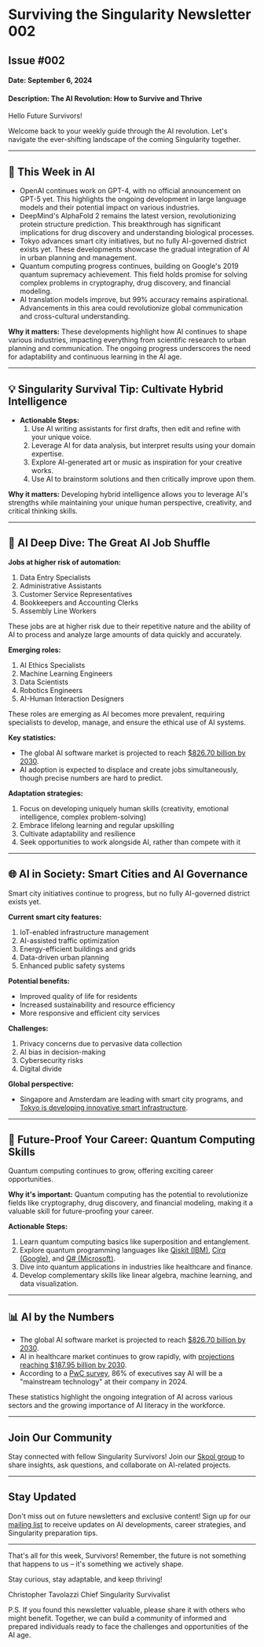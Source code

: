 # Surviving the Singularity Newsletter 002

## Issue #002
#### Date: September 6, 2024
#### Description: The AI Revolution: How to Survive and Thrive

Hello Future Survivors!

Welcome back to your weekly guide through the AI revolution. Let's navigate the ever-shifting landscape of the coming Singularity together.

---

## 🌟 This Week in AI

- OpenAI continues work on GPT-4, with no official announcement on GPT-5 yet. This highlights the ongoing development in large language models and their potential impact on various industries.
- DeepMind's AlphaFold 2 remains the latest version, revolutionizing protein structure prediction. This breakthrough has significant implications for drug discovery and understanding biological processes.
- Tokyo advances smart city initiatives, but no fully AI-governed district exists yet. These developments showcase the gradual integration of AI in urban planning and management.
- Quantum computing progress continues, building on Google's 2019 quantum supremacy achievement. This field holds promise for solving complex problems in cryptography, drug discovery, and financial modeling.
- AI translation models improve, but 99% accuracy remains aspirational. Advancements in this area could revolutionize global communication and cross-cultural understanding.

**Why it matters:** These developments highlight how AI continues to shape various industries, impacting everything from scientific research to urban planning and communication. The ongoing progress underscores the need for adaptability and continuous learning in the AI age.

---

## 💡 Singularity Survival Tip: Cultivate Hybrid Intelligence

- **Actionable Steps:**
  1. Use AI writing assistants for first drafts, then edit and refine with your unique voice.
  2. Leverage AI for data analysis, but interpret results using your domain expertise.
  3. Explore AI-generated art or music as inspiration for your creative works.
  4. Use AI to brainstorm solutions and then critically improve upon them.

**Why it matters:** Developing hybrid intelligence allows you to leverage AI's strengths while maintaining your unique human perspective, creativity, and critical thinking skills.

---

## 🧠 AI Deep Dive: The Great AI Job Shuffle

**Jobs at higher risk of automation:**
1. Data Entry Specialists
2. Administrative Assistants
3. Customer Service Representatives
4. Bookkeepers and Accounting Clerks
5. Assembly Line Workers

These jobs are at higher risk due to their repetitive nature and the ability of AI to process and analyze large amounts of data quickly and accurately.

**Emerging roles:**
1. AI Ethics Specialists
2. Machine Learning Engineers
3. Data Scientists
4. Robotics Engineers
5. AI-Human Interaction Designers

These roles are emerging as AI becomes more prevalent, requiring specialists to develop, manage, and ensure the ethical use of AI systems.

**Key statistics:**
- The global AI software market is projected to reach [$826.70 billion by 2030](https://www.statista.com/outlook/tmo/artificial-intelligence/worldwide).
- AI adoption is expected to displace and create jobs simultaneously, though precise numbers are hard to predict.

**Adaptation strategies:**
1. Focus on developing uniquely human skills (creativity, emotional intelligence, complex problem-solving)
2. Embrace lifelong learning and regular upskilling
3. Cultivate adaptability and resilience
4. Seek opportunities to work alongside AI, rather than compete with it

---

## 🌐 AI in Society: Smart Cities and AI Governance

Smart city initiatives continue to progress, but no fully AI-governed district exists yet.

**Current smart city features:**
1. IoT-enabled infrastructure management
2. AI-assisted traffic optimization
3. Energy-efficient buildings and grids
4. Data-driven urban planning
5. Enhanced public safety systems

**Potential benefits:**
- Improved quality of life for residents
- Increased sustainability and resource efficiency
- More responsive and efficient city services

**Challenges:**
1. Privacy concerns due to pervasive data collection
2. AI bias in decision-making
3. Cybersecurity risks
4. Digital divide

**Global perspective:**
- Singapore and Amsterdam are leading with smart city programs, and [Tokyo is developing innovative smart infrastructure](https://ethicalgeo.org/artificial-intelligence-and-the-smart-city/).

---

## 💼 Future-Proof Your Career: Quantum Computing Skills

Quantum computing continues to grow, offering exciting career opportunities.

**Why it's important:** Quantum computing has the potential to revolutionize fields like cryptography, drug discovery, and financial modeling, making it a valuable skill for future-proofing your career.

**Actionable Steps:**
1. Learn quantum computing basics like superposition and entanglement.
2. Explore quantum programming languages like [Qiskit (IBM)](https://qiskit.org), [Cirq (Google)](https://quantumai.google/cirq), and [Q# (Microsoft)](https://docs.microsoft.com/en-us/quantum/).
3. Dive into quantum applications in industries like healthcare and finance.
4. Develop complementary skills like linear algebra, machine learning, and data visualization.

---

## 📊 AI by the Numbers

- The global AI software market is projected to reach [$826.70 billion by 2030](https://www.statista.com/outlook/tmo/artificial-intelligence/worldwide).
- AI in healthcare market continues to grow rapidly, with [projections reaching $187.95 billion by 2030](https://www.precedenceresearch.com/artificial-intelligence-in-healthcare-market).
- According to a [PwC survey](https://www.pwc.com/gx/en/issues/data-and-analytics/artificial-intelligence/ai-predictions.html), 86% of executives say AI will be a "mainstream technology" at their company in 2024.

These statistics highlight the ongoing integration of AI across various sectors and the growing importance of AI literacy in the workforce.

---

## Join Our Community

Stay connected with fellow Singularity Survivors! Join our [Skool group](https://www.skool.com) to share insights, ask questions, and collaborate on AI-related projects.

---

## Stay Updated

Don't miss out on future newsletters and exclusive content! Sign up for our [mailing list](#) to receive updates on AI developments, career strategies, and Singularity preparation tips.

---

That's all for this week, Survivors! Remember, the future is not something that happens to us – it's something we actively shape.

Stay curious, stay adaptable, and keep thriving!

Christopher Tavolazzi
Chief Singularity Survivalist

P.S. If you found this newsletter valuable, please share it with others who might benefit. Together, we can build a community of informed and prepared individuals ready to face the challenges and opportunities of the AI age.